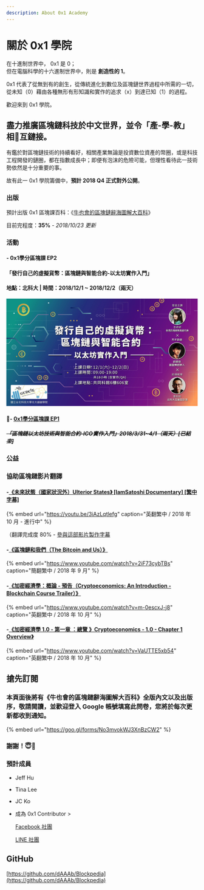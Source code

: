 ```yaml
---
description: About 0x1 Academy
---
```


# 關於 0x1 學院

在十進制世界中， 0x1 是 0；  
但在電腦科學的十六進制世界中，則是 **創造性的 1**。

0x1 代表了從無到有的創生，從傳統進化到數位及區塊鏈世界過程中所需的一切，從未知（0）藉由各種無形有形知識和實作的追求（x）到達已知（1）的過程。

歡迎來到 0x1 學院。

## 盡力推廣區塊鏈科技於中文世界，並令「產-學-教」相互鏈接。

有鑑於對區塊鏈技術的持續看好，相關產業無論是投資數位資產的幣圈，或是科技工程開發的鏈圈，都在指數成長中；即便有泡沫的危險可能，但理性看待此一技術勢依然是十分重要的事。

故有此一 0x1 學院籌備中，**預計 2018 Q4 正式對外公開**。

### 出版

預計出版 0x1 區塊課百科：《[牛也會的區塊鏈辭海圖解大百科](https://blockpedia.gitbook.io/p/)》

目前完程度：**35%** - _2018/10/23 更新_

### 活動

#### - 0x1學分區塊課 EP2

#### **「發行自己的虛擬貨幣：區塊鏈與智能合約-以太坊實作入門」**

#### **地點：北科大 \| 時間：2018/12/1 ~ 2018/12/2（兩天）**

![- &#x5831;&#x540D;&#x9023;&#x7D50;&#x8FD1;&#x65E5;&#x516C;&#x958B;&#xFF0C;&#x656C;&#x8ACB;&#x671F;&#x5F85; -](.gitbook/assets/44512395_1984166398273168_7240695084390285312_n.jpg)

#### - [0x1學分區塊課 EP1](blockpedia.md#qi)

#### ~~_「區塊鏈以太坊技術與智能合約-ICO實作入門」2018/3/31~4/1（兩天）**\[已結束\]**_~~ 

### 公益

### 協助區塊鏈影片翻譯

#### -[《未來狀態（國家狀況外）Ulterior States》 \[IamSatoshi Documentary\] \[繁中字幕\]](https://youtu.be/3iAzLqtlefg)

{% embed url="https://youtu.be/3iAzLqtlefg" caption="英翻繁中 / 2018 年 10 月 - 進行中" %}

（翻譯完成度 80% - [參與這部影片製作字幕](http://www.youtube.com/timedtext_video?ref=share&v=3iAzLqtlefg)

#### -[《區塊鏈和我們（The Bitcoin and Us）》](https://www.youtube.com/watch?v=2iF73cybTBs)

{% embed url="https://www.youtube.com/watch?v=2iF73cybTBs" caption="簡翻繁中 / 2018 年 9 月" %}

#### -[《加密經濟學：概論 - 預告（Cryptoeconomics: An Introduction - Blockchain Course Trailer）》](https://www.youtube.com/watch?v=m-0escxJ-j8)

{% embed url="https://www.youtube.com/watch?v=m-0escxJ-j8" caption="英翻繁中 / 2018 年 10 月" %}

#### -[《加密經濟學 1.0 - 第一章 ：總覽 》Cryptoeconomics - 1.0 - Chapter 1 Overview》](https://www.youtube.com/watch?v=VaUTTE5xb54)

{% embed url="https://www.youtube.com/watch?v=VaUTTE5xb54" caption="英翻繁中 / 2018 年 10 月" %}

## 搶先訂閱

### 本頁面後將有《牛也會的區塊鏈辭海圖解大百科》全版內文以及出版序，敬請閱讀，並歡迎登入 Google 帳號填寫此問卷，您將於每次更新都收到通知。

{% embed url="https://goo.gl/forms/No3mvokWJ3XnBzCW2" %}

### 謝謝！😇🙇‍

### 預計成員

* Jeff Hu
* Tina Lee
* JC Ko
* 成為 0x1 Contributor &gt; 

  [Facebook 社團](https://www.facebook.com/groups/0x1block/)

  [LINE 社團](http://line.me/ti/g/ia2540UHZd) 

## GitHub

[https://github.com/dAAAb/Blockpedia](https://github.com/dAAAb/Blockpedia) 

